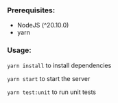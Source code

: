 ### Prerequisites:

- NodeJS (^20.10.0)
- yarn

### Usage:

`yarn install` to install dependencies

`yarn start` to start the server

`yarn test:unit` to run unit tests